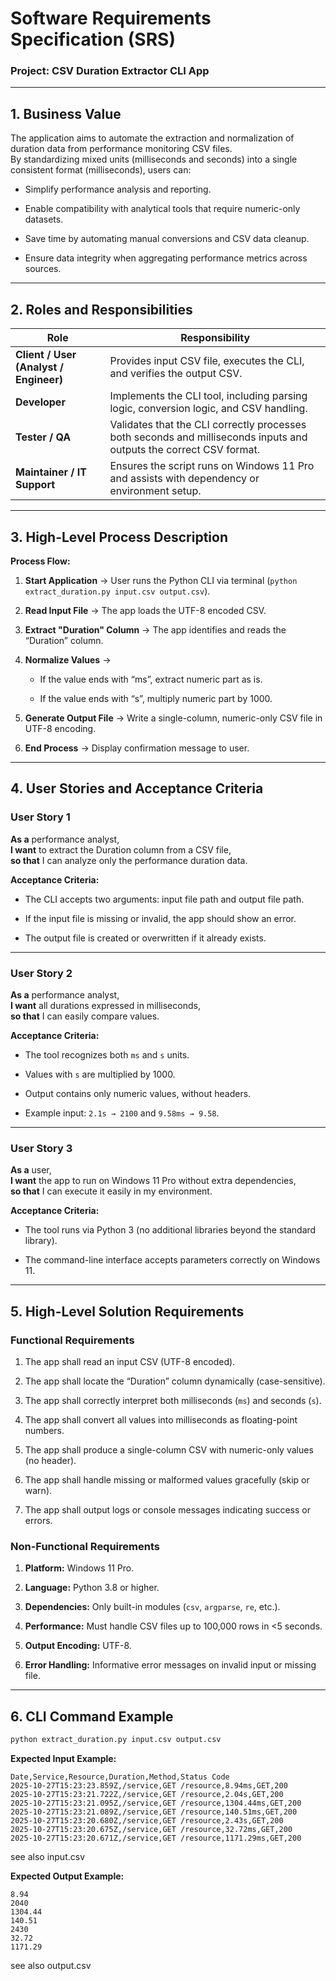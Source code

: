 # **Software Requirements Specification (SRS)**

### **Project: CSV Duration Extractor CLI App**

---

## **1. Business Value**

The application aims to automate the extraction and normalization of duration data from performance monitoring CSV files.  
By standardizing mixed units (milliseconds and seconds) into a single consistent format (milliseconds), users can:

- Simplify performance analysis and reporting.

- Enable compatibility with analytical tools that require numeric-only datasets.

- Save time by automating manual conversions and CSV data cleanup.

- Ensure data integrity when aggregating performance metrics across sources.

---

## **2. Roles and Responsibilities**

| Role                                   | Responsibility                                                                                                      |
| -------------------------------------- | ------------------------------------------------------------------------------------------------------------------- |
| **Client / User (Analyst / Engineer)** | Provides input CSV file, executes the CLI, and verifies the output CSV.                                             |
| **Developer**                          | Implements the CLI tool, including parsing logic, conversion logic, and CSV handling.                               |
| **Tester / QA**                        | Validates that the CLI correctly processes both seconds and milliseconds inputs and outputs the correct CSV format. |
| **Maintainer / IT Support**            | Ensures the script runs on Windows 11 Pro and assists with dependency or environment setup.                         |

---

## **3. High-Level Process Description**

**Process Flow:**

1. **Start Application** → User runs the Python CLI via terminal (`python extract_duration.py input.csv output.csv`).

2. **Read Input File** → The app loads the UTF-8 encoded CSV.

3. **Extract "Duration" Column** → The app identifies and reads the “Duration” column.

4. **Normalize Values** →
   
   - If the value ends with “ms”, extract numeric part as is.
   
   - If the value ends with “s”, multiply numeric part by 1000.

5. **Generate Output File** → Write a single-column, numeric-only CSV file in UTF-8 encoding.

6. **End Process** → Display confirmation message to user.

---

## **4. User Stories and Acceptance Criteria**

### **User Story 1**

**As a** performance analyst,  
**I want** to extract the Duration column from a CSV file,  
**so that** I can analyze only the performance duration data.

**Acceptance Criteria:**

- The CLI accepts two arguments: input file path and output file path.

- If the input file is missing or invalid, the app should show an error.

- The output file is created or overwritten if it already exists.

---

### **User Story 2**

**As a** performance analyst,  
**I want** all durations expressed in milliseconds,  
**so that** I can easily compare values.

**Acceptance Criteria:**

- The tool recognizes both `ms` and `s` units.

- Values with `s` are multiplied by 1000.

- Output contains only numeric values, without headers.

- Example input: `2.1s → 2100` and `9.58ms → 9.58`.

---

### **User Story 3**

**As a** user,  
**I want** the app to run on Windows 11 Pro without extra dependencies,  
**so that** I can execute it easily in my environment.

**Acceptance Criteria:**

- The tool runs via Python 3 (no additional libraries beyond the standard library).

- The command-line interface accepts parameters correctly on Windows 11.

---

## **5. High-Level Solution Requirements**

### **Functional Requirements**

1. The app shall read an input CSV (UTF-8 encoded).

2. The app shall locate the “Duration” column dynamically (case-sensitive).

3. The app shall correctly interpret both milliseconds (`ms`) and seconds (`s`).

4. The app shall convert all values into milliseconds as floating-point numbers.

5. The app shall produce a single-column CSV with numeric-only values (no header).

6. The app shall handle missing or malformed values gracefully (skip or warn).

7. The app shall output logs or console messages indicating success or errors.

### **Non-Functional Requirements**

1. **Platform:** Windows 11 Pro.

2. **Language:** Python 3.8 or higher.

3. **Dependencies:** Only built-in modules (`csv`, `argparse`, `re`, etc.).

4. **Performance:** Must handle CSV files up to 100,000 rows in <5 seconds.

5. **Output Encoding:** UTF-8.

6. **Error Handling:** Informative error messages on invalid input or missing file.

---

## **6. CLI Command Example**

```bash
python extract_duration.py input.csv output.csv
```

**Expected Input Example:**

```
Date,Service,Resource,Duration,Method,Status Code
2025-10-27T15:23:23.859Z,/service,GET /resource,8.94ms,GET,200
2025-10-27T15:23:21.722Z,/service,GET /resource,2.04s,GET,200
2025-10-27T15:23:21.095Z,/service,GET /resource,1304.44ms,GET,200
2025-10-27T15:23:21.089Z,/service,GET /resource,140.51ms,GET,200
2025-10-27T15:23:20.680Z,/service,GET /resource,2.43s,GET,200
2025-10-27T15:23:20.675Z,/service,GET /resource,32.72ms,GET,200
2025-10-27T15:23:20.671Z,/service,GET /resource,1171.29ms,GET,200
```

see also input.csv

**Expected Output Example:**

```
8.94
2040
1304.44
140.51
2430
32.72
1171.29
```

see also output.csv
